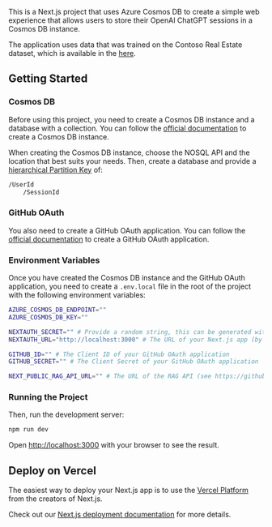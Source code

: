 This is a Next.js project that uses Azure Cosmos DB to create a simple web experience that allows users to store their OpenAI ChatGPT sessions in a Cosmos DB instance.

The application uses data that was trained on the Contoso Real Estate dataset, which is available in the [here](https://github.com/Azure-Samples/contoso-real-estate).

## Getting Started

### Cosmos DB

Before using this project, you need to create a Cosmos DB instance and a database with a collection. You can follow the [official documentation](https://learn.microsoft.com/azure/cosmos-db/nosql/quickstart-portal) to create a Cosmos DB instance.

When creating the Cosmos DB instance, choose the NOSQL API and the location that best suits your needs. Then, create a database and provide a [hierarchical Partition Key](https://learn.microsoft.com/azure/cosmos-db/hierarchical-partition-keys) of:

```bash
/UserId
    /SessionId
```

### GitHub OAuth

You also need to create a GitHub OAuth application. You can follow the [official documentation](https://docs.github.com/en/developers/apps/building-oauth-apps/creating-an-oauth-app) to create a GitHub OAuth application.

### Environment Variables

Once you have created the Cosmos DB instance and the GitHub OAuth application, you need to create a `.env.local` file in the root of the project with the following environment variables:

```bash
AZURE_COSMOS_DB_ENDPOINT=""
AZURE_COSMOS_DB_KEY=""

NEXTAUTH_SECRET="" # Provide a random string, this can be generated with `openssl rand -hex 32`
NEXTAUTH_URL="http://localhost:3000" # The URL of your Next.js app (by default, http://localhost:3000)

GITHUB_ID="" # The Client ID of your GitHub OAuth application
GITHUB_SECRET="" # The Client Secret of your GitHub OAuth application

NEXT_PUBLIC_RAG_API_URL="" # The URL of the RAG API (see https://github.com/Azure-Samples/azure-search-openai-javascript)
```

### Running the Project

Then, run the development server:

```bash
npm run dev
```

Open [http://localhost:3000](http://localhost:3000) with your browser to see the result.

## Deploy on Vercel

The easiest way to deploy your Next.js app is to use the [Vercel Platform](https://vercel.com/new?utm_medium=default-template&filter=next.js&utm_source=create-next-app&utm_campaign=create-next-app-readme) from the creators of Next.js.

Check out our [Next.js deployment documentation](https://nextjs.org/docs/deployment) for more details.
